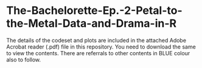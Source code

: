 # The-Bachelorette-Ep.-2-Petal-to-the-Metal-Data-and-Drama-in-R

The details of the codeset and plots are included in the attached Adobe Acrobat reader (.pdf) file in this repository. 
You need to download the same to view the contents. There are referrals to other contents in BLUE colour also to follow.
